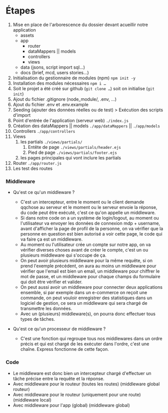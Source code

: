 # Étapes

1. Mise en place de l'arborescence du dossier devant acueillir notre application
    - assets
    - app
        - router
        - dataMappers || models
        - controllers
        - views
    - data (jsons, script import sql…)
    - docs (brief, mcd, users stories…)
2. Initialisation du gestionnaire de modules (npm) `npm init -y`
3. Installation des modules nécessaires `npm i …`
4. Soit le projet a été créé sur github (`git clone …`) soit on initialise (`git init`)
5. Ajout du fichier .gitignore (node_module/, .env, …)
6. Ajout du fichier .env et .env.example
7. Seeding (ajouter des données réelles ou de test) > Exécution des scripts d'import
8. Point d'entrée de l'application (serveur web) `./index.js`
9. Création des dataMappers || models `./app/dataMappers` || `./app/models`
10. Controllers `./app/controllers`
11. Views
    1. les partials `./views/partials/`
        1. Entête de page `./views/partials/header.ejs`
        2. Pied de page `./views/partials/footer.ejs`
    2. les pages principales qui vont inclure les partials
12. Router `./app/router.js`
13. Les test des routes

### Middleware

-   Qu'est ce qu'un middleware ?

    -   C'est un intercepteur, entre le moment ou le client demande qqchose au serveur et le moment ou le serveur envoie la réponse, du code peut être exécuté, c'est ce qu'on appelle un middleware.
    -   Si dans notre code on a un système de login/logout, au moment ou l'utilisateur va envoyer les données de connexion mdp + username, avant d'afficher la page de profil de la personne, on va vérifier que la personne en question est bien autorisé a voir cette page, le code qui va faire ça est un middleware.
    -   Au moment ou l'utilisateur crée un compte sur notre app, on va vérifier diverses choses avant de créer le compte, c'est un ou plusieurs middleware qui s'occupe de ça.
    -   On peut avoir plusieurs middleware pour la même requête, si on prend l'exemple précédent, on aura au moins un middleware pour vérifier que l'email est bien un email, un middleware pour chiffrer le mot de passe, et un middleware pour chaque champs du formulaire qui doit être vérifier et valider.
    -   On peut aussi avoir un middleware pour connecter deux applications ensemble, si par exemple dans un e-commerce on reçoit une commande, on peut vouloir enregistrer des statistiques dans un logiciel de gestion, ce sera un middleware qui sera chargé de transmettre les données.
    -   Avec un (plusieurs) middleware(s), on pourra donc effectuer tous types de tâches.

-   Qu'est ce qu'un processeur de middleware ?
    -   C'est une fonction qui regroupe tous nos middlewares dans un ordre précis et qui est chargé de les exécuter dans l'ordre, c'est une chaîne. Express fonctionne de cette façon.

### Code

-   Le middleware est donc bien un intercepteur chargé d'effectuer un tâche précise entre la requête et la réponse.
-   Avec middleware pour le routeur (toutes les routes) (middleware global routeur)
-   Avec middleware pour le routeur (uniquement pour une route) (middleware local)
-   Avec middleware pour l'app (global) (middleware global)
